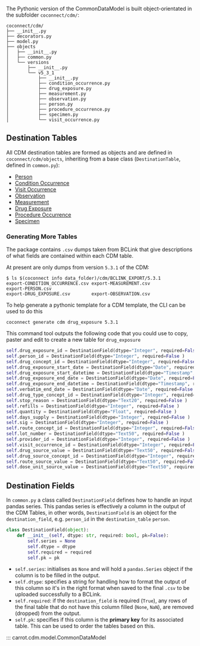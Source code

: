 
The Pythonic version of the CommonDataModel is built object-orientated in the subfolder `coconnect/cdm/`:
```
coconnect/cdm/
├── __init__.py
├── decorators.py
├── model.py
├── objects
│   ├── __init__.py
│   ├── common.py
│   └── versions
│       ├── __init__.py
│       └── v5_3_1
│           ├── __init__.py
│           ├── condition_occurrence.py
│           ├── drug_exposure.py
│           ├── measurement.py
│           ├── observation.py
│           ├── person.py
│           ├── procedure_occurrence.py
│           ├── specimen.py
│           └── visit_occurrence.py
```

## Destination Tables

All CDM destination tables are formed as objects and are defined in `coconnect/cdm/objects`, inheriting from a base class (`DestinationTable`, defined in `common.py`):

   * [Person](/docs/CaRROT-CDM/Person.md)
   * [Condition Occurrence](/docs/CaRROT-CDM/ConditionOccurrence.md)
   * [Visit Occurrence](/docs/CaRROT-CDM/VisitOccurrence.md)
   * [Observation](/docs/CaRROT-CDM/Observation.md)
   * [Measurement](/docs/CaRROT-CDM/Measurement.md)
   * [Drug Exposure](/docs/CaRROT-CDM/DrugExposure.md)
   * [Procedure Occurrence](/docs/CaRROT-CDM/ProcedureOccurrence.md)
   * [Specimen](/docs/CaRROT-CDM/Specimen.md)


### Generating More Tables

The package contains `.csv` dumps taken from BCLink that give descriptions of what fields are contained within each CDM table.

At present are only dumps from version `5.3.1` of the CDM:

```
$ ls $(coconnect info data_folder)/cdm/BCLINK_EXPORT/5.3.1
export-CONDITION_OCCURRENCE.csv export-MEASUREMENT.csv          export-PERSON.csv
export-DRUG_EXPOSURE.csv        export-OBSERVATION.csv
``` 

To help generate a pythonic template for a CDM template, the CLI can be used to do this
```
coconnect generate cdm drug_exposure 5.3.1
```
This command tool outputs the following code that you could use to copy, paster and edit to create a new table for `drug_exposure`
```python
self.drug_exposure_id = DestinationField(dtype="Integer", required=False , pk=True)
self.person_id = DestinationField(dtype="Integer", required=False )
self.drug_concept_id = DestinationField(dtype="Integer", required=False )
self.drug_exposure_start_date = DestinationField(dtype="Date", required=False )
self.drug_exposure_start_datetime = DestinationField(dtype="Timestamp", required=False )
self.drug_exposure_end_date = DestinationField(dtype="Date", required=False )
self.drug_exposure_end_datetime = DestinationField(dtype="Timestamp", required=False )
self.verbatim_end_date = DestinationField(dtype="Date", required=False )
self.drug_type_concept_id = DestinationField(dtype="Integer", required=False )
self.stop_reason = DestinationField(dtype="Text20", required=False )
self.refills = DestinationField(dtype="Integer", required=False )
self.quantity = DestinationField(dtype="Float", required=False )
self.days_supply = DestinationField(dtype="Integer", required=False )
self.sig = DestinationField(dtype="Integer", required=False )
self.route_concept_id = DestinationField(dtype="Integer", required=False )
self.lot_number = DestinationField(dtype="Text50", required=False )
self.provider_id = DestinationField(dtype="Integer", required=False )
self.visit_occurrence_id = DestinationField(dtype="Integer", required=False )
self.drug_source_value = DestinationField(dtype="Text50", required=False )
self.drug_source_concept_id = DestinationField(dtype="Integer", required=False )
self.route_source_value = DestinationField(dtype="Text50", required=False )
self.dose_unit_source_value = DestinationField(dtype="Text50", required=False )
```


## Destination Fields
In `common.py` a class called `DestinationField` defines how to handle an input pandas series.
This pandas series is effectively a column in the output of the CDM Tables, in other words, `DestinationField` is an object for the `destination_field`, e.g. `person_id` in the `destination_table` `person`.

```python
class DestinationField(object):
    def __init__(self, dtype: str, required: bool, pk=False):
        self.series = None
        self.dtype = dtype
        self.required = required
        self.pk = pk
```

   * `self.series`: initialises as `None` and will hold a `pandas.Series` object if the column is to be filled in the output.    
   * `self.dtype`: specifies a string for handling how to format the output of this column so it's in the right format when saved to the final `.csv` to be uploaded successfully to a BCLink.  
   * `self.required`:  if the `destination_field` is required (`True`), any rows of the final table that do not have this column filled (`None`, `NaN`), are removed (dropped) from the output.
   * `self.pk`: specifies if this column is the __primary key__ for its associated table. This can be used to order the tables based on this.


::: carrot.cdm.model.CommonDataModel 
